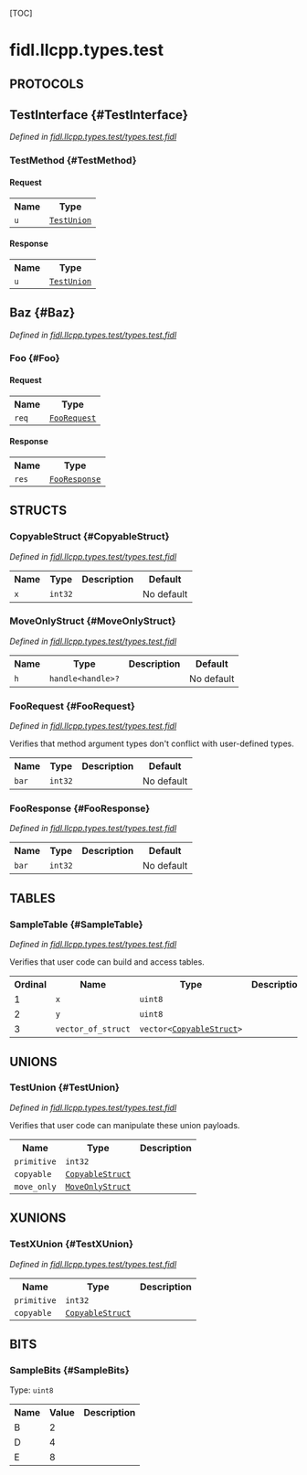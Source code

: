 [TOC]

# fidl.llcpp.types.test


## **PROTOCOLS**

## TestInterface {#TestInterface}
*Defined in [fidl.llcpp.types.test/types.test.fidl](https://fuchsia.googlesource.com/fuchsia/+/master/garnet/public/lib/fidl/llcpp/types.test.fidl#44)*


### TestMethod {#TestMethod}


#### Request
<table>
    <tr><th>Name</th><th>Type</th></tr>
    <tr>
            <td><code>u</code></td>
            <td>
                <code><a class='link' href='#TestUnion'>TestUnion</a></code>
            </td>
        </tr></table>


#### Response
<table>
    <tr><th>Name</th><th>Type</th></tr>
    <tr>
            <td><code>u</code></td>
            <td>
                <code><a class='link' href='#TestUnion'>TestUnion</a></code>
            </td>
        </tr></table>

## Baz {#Baz}
*Defined in [fidl.llcpp.types.test/types.test.fidl](https://fuchsia.googlesource.com/fuchsia/+/master/garnet/public/lib/fidl/llcpp/types.test.fidl#55)*


### Foo {#Foo}


#### Request
<table>
    <tr><th>Name</th><th>Type</th></tr>
    <tr>
            <td><code>req</code></td>
            <td>
                <code><a class='link' href='#FooRequest'>FooRequest</a></code>
            </td>
        </tr></table>


#### Response
<table>
    <tr><th>Name</th><th>Type</th></tr>
    <tr>
            <td><code>res</code></td>
            <td>
                <code><a class='link' href='#FooResponse'>FooResponse</a></code>
            </td>
        </tr></table>



## **STRUCTS**

### CopyableStruct {#CopyableStruct}
*Defined in [fidl.llcpp.types.test/types.test.fidl](https://fuchsia.googlesource.com/fuchsia/+/master/garnet/public/lib/fidl/llcpp/types.test.fidl#7)*





<table>
    <tr><th>Name</th><th>Type</th><th>Description</th><th>Default</th></tr><tr>
            <td><code>x</code></td>
            <td>
                <code>int32</code>
            </td>
            <td></td>
            <td>No default</td>
        </tr>
</table>

### MoveOnlyStruct {#MoveOnlyStruct}
*Defined in [fidl.llcpp.types.test/types.test.fidl](https://fuchsia.googlesource.com/fuchsia/+/master/garnet/public/lib/fidl/llcpp/types.test.fidl#11)*





<table>
    <tr><th>Name</th><th>Type</th><th>Description</th><th>Default</th></tr><tr>
            <td><code>h</code></td>
            <td>
                <code>handle&lt;handle&gt;?</code>
            </td>
            <td></td>
            <td>No default</td>
        </tr>
</table>

### FooRequest {#FooRequest}
*Defined in [fidl.llcpp.types.test/types.test.fidl](https://fuchsia.googlesource.com/fuchsia/+/master/garnet/public/lib/fidl/llcpp/types.test.fidl#49)*



<p>Verifies that method argument types don't conflict with user-defined types.</p>


<table>
    <tr><th>Name</th><th>Type</th><th>Description</th><th>Default</th></tr><tr>
            <td><code>bar</code></td>
            <td>
                <code>int32</code>
            </td>
            <td></td>
            <td>No default</td>
        </tr>
</table>

### FooResponse {#FooResponse}
*Defined in [fidl.llcpp.types.test/types.test.fidl](https://fuchsia.googlesource.com/fuchsia/+/master/garnet/public/lib/fidl/llcpp/types.test.fidl#52)*





<table>
    <tr><th>Name</th><th>Type</th><th>Description</th><th>Default</th></tr><tr>
            <td><code>bar</code></td>
            <td>
                <code>int32</code>
            </td>
            <td></td>
            <td>No default</td>
        </tr>
</table>





## **TABLES**

### SampleTable {#SampleTable}


*Defined in [fidl.llcpp.types.test/types.test.fidl](https://fuchsia.googlesource.com/fuchsia/+/master/garnet/public/lib/fidl/llcpp/types.test.fidl#38)*

<p>Verifies that user code can build and access tables.</p>


<table>
    <tr><th>Ordinal</th><th>Name</th><th>Type</th><th>Description</th></tr>
    <tr>
            <td>1</td>
            <td><code>x</code></td>
            <td>
                <code>uint8</code>
            </td>
            <td></td>
        </tr><tr>
            <td>2</td>
            <td><code>y</code></td>
            <td>
                <code>uint8</code>
            </td>
            <td></td>
        </tr><tr>
            <td>3</td>
            <td><code>vector_of_struct</code></td>
            <td>
                <code>vector&lt;<a class='link' href='#CopyableStruct'>CopyableStruct</a>&gt;</code>
            </td>
            <td></td>
        </tr></table>



## **UNIONS**

### TestUnion {#TestUnion}
*Defined in [fidl.llcpp.types.test/types.test.fidl](https://fuchsia.googlesource.com/fuchsia/+/master/garnet/public/lib/fidl/llcpp/types.test.fidl#16)*

<p>Verifies that user code can manipulate these union payloads.</p>

<table>
    <tr><th>Name</th><th>Type</th><th>Description</th></tr><tr>
            <td><code>primitive</code></td>
            <td>
                <code>int32</code>
            </td>
            <td></td>
        </tr><tr>
            <td><code>copyable</code></td>
            <td>
                <code><a class='link' href='#CopyableStruct'>CopyableStruct</a></code>
            </td>
            <td></td>
        </tr><tr>
            <td><code>move_only</code></td>
            <td>
                <code><a class='link' href='#MoveOnlyStruct'>MoveOnlyStruct</a></code>
            </td>
            <td></td>
        </tr></table>



## **XUNIONS**

### TestXUnion {#TestXUnion}
*Defined in [fidl.llcpp.types.test/types.test.fidl](https://fuchsia.googlesource.com/fuchsia/+/master/garnet/public/lib/fidl/llcpp/types.test.fidl#22)*


<table>
    <tr><th>Name</th><th>Type</th><th>Description</th></tr><tr>
            <td><code>primitive</code></td>
            <td>
                <code>int32</code>
            </td>
            <td></td>
        </tr><tr>
            <td><code>copyable</code></td>
            <td>
                <code><a class='link' href='#CopyableStruct'>CopyableStruct</a></code>
            </td>
            <td></td>
        </tr></table>



## **BITS**

### SampleBits {#SampleBits}
Type: <code>uint8</code>


<table>
    <tr><th>Name</th><th>Value</th><th>Description</th></tr><tr>
            <td>B</td>
            <td>2</td>
            <td></td>
        </tr><tr>
            <td>D</td>
            <td>4</td>
            <td></td>
        </tr><tr>
            <td>E</td>
            <td>8</td>
            <td></td>
        </tr></table>



